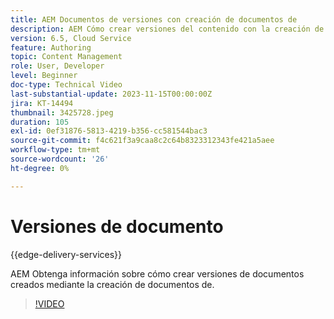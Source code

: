 ```yaml
---
title: AEM Documentos de versiones con creación de documentos de
description: AEM Cómo crear versiones del contenido con la creación de documentos de.
version: 6.5, Cloud Service
feature: Authoring
topic: Content Management
role: User, Developer
level: Beginner
doc-type: Technical Video
last-substantial-update: 2023-11-15T00:00:00Z
jira: KT-14494
thumbnail: 3425728.jpeg
duration: 105
exl-id: 0ef31876-5813-4219-b356-cc581544bac3
source-git-commit: f4c621f3a9caa8c2c64b8323312343fe421a5aee
workflow-type: tm+mt
source-wordcount: '26'
ht-degree: 0%

---
```


# Versiones de documento

{{edge-delivery-services}}

AEM Obtenga información sobre cómo crear versiones de documentos creados mediante la creación de documentos de.

>[!VIDEO](https://video.tv.adobe.com/v/3425728/?learn=on)
